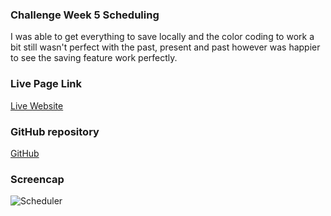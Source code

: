 <h3>Challenge Week 5 Scheduling</h3> 

I was able to get everything to save locally and the color coding to work a bit still wasn't perfect with the past, present and past
however was happier to see the saving feature work perfectly.


<h3>Live Page Link</h3>
<a href="https://sal183.github.io/work-day-scheduler/">Live Website</a>

<h3> GitHub repository</h3>
<a href="https://github.com/Sal183/work-day-scheduler">GitHub</a>

<h3> Screencap </h3>
<img src="https://raw.githubusercontent.com/Sal183/work-day-scheduler/master/Capture.JPG" alt="Scheduler">
